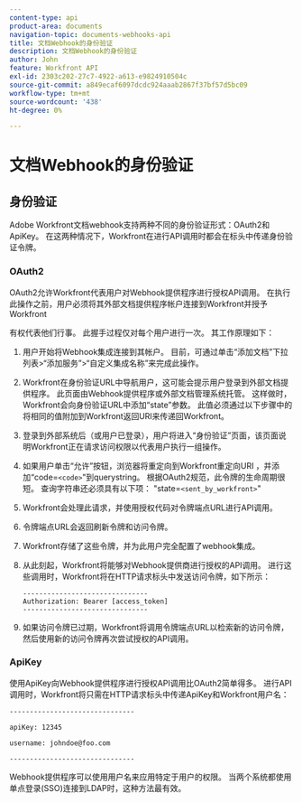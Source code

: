 ```yaml
---
content-type: api
product-area: documents
navigation-topic: documents-webhooks-api
title: 文档Webhook的身份验证
description: 文档Webhook的身份验证
author: John
feature: Workfront API
exl-id: 2303c202-27c7-4922-a613-e9824910504c
source-git-commit: a849ecaf6097dcdc924aaab2867f37bf57d5bc09
workflow-type: tm+mt
source-wordcount: '438'
ht-degree: 0%

---
```


# 文档Webhook的身份验证

## 身份验证

Adobe Workfront文档webhook支持两种不同的身份验证形式：OAuth2和ApiKey。 在这两种情况下，Workfront在进行API调用时都会在标头中传递身份验证令牌。

### OAuth2

OAuth2允许Workfront代表用户对Webhook提供程序进行授权API调用。 在执行此操作之前，用户必须将其外部文档提供程序帐户连接到Workfront并授予Workfront

有权代表他们行事。 此握手过程仅对每个用户进行一次。 其工作原理如下：

1. 用户开始将Webhook集成连接到其帐户。 目前，可通过单击“添加文档”下拉列表>“添加服务”>“自定义集成名称”来完成此操作。
1. Workfront在身份验证URL中导航用户，这可能会提示用户登录到外部文档提供程序。 此页面由Webhook提供程序或外部文档管理系统托管。 这样做时，Workfront会向身份验证URL中添加“state”参数。 此值必须通过以下步骤中的将相同的值附加到Workfront返回URI来传递回Workfront。
1. 登录到外部系统后（或用户已登录），用户将进入“身份验证”页面，该页面说明Workfront正在请求访问权限以代表用户执行一组操作。
1. 如果用户单击“允许”按钮，浏览器将重定向到Workfront重定向URI ，并添加“code=`<code>`&quot;到querystring。 根据OAuth2规范，此令牌的生命周期很短。 查询字符串还必须具有以下项： &quot;state=`<sent_by_workfront>`&quot;
1. Workfront会处理此请求，并使用授权代码对令牌端点URL进行API调用。
1. 令牌端点URL会返回刷新令牌和访问令牌。
1. Workfront存储了这些令牌，并为此用户完全配置了webhook集成。
1. 从此刻起，Workfront将能够对Webhook提供商进行授权的API调用。 进行这些调用时，Workfront将在HTTP请求标头中发送访问令牌，如下所示：

   ```
   -------------------------------  
   Authorization: Bearer [access_token] ­­­­­­­­­­­­­­­­­­­­­­­­­­  
   -------------------------------
   ```

1. 如果访问令牌已过期，Workfront将调用令牌端点URL以检索新的访问令牌，然后使用新的访问令牌再次尝试授权的API调用。

### ApiKey

使用ApiKey向Webhook提供程序进行授权API调用比OAuth2简单得多。 进行API调用时，Workfront将只需在HTTP请求标头中传递ApiKey和Workfront用户名： 

```
-------------------------------

apiKey: 12345

username: johndoe@foo.com

-------------------------------
```

Webhook提供程序可以使用用户名来应用特定于用户的权限。 当两个系统都使用单点登录(SSO)连接到LDAP时，这种方法最有效。

<!--
<div data-mc-conditions="QuicksilverOrClassic.Draft mode">
<h3>Adding Request Headers (optional)</h3>
<p>In addition to using either OAuth2 tokens or an ApiKey for authentication, Workfront can send a predefined set of headers to the webhook provider for every API call. A Workfront admin can setup set this up when&nbsp;registering or editing a Webook Integration, as described in the section above. See Registering a Webhook Integration.</p>
<p>For example, this can be used for Basic Authentication. To do this, the Workfront administrator would add the following Request Header information in the Custom Integration dialog:</p>
<p>&nbsp; &nbsp; &nbsp;Authorization Basic QWxhZGRpbjpvcGVuIHNlc2FtZQ==</p>
<p>where QWxhZGRpbjpvcGVuIHNlc2FtZQ== is a base-64 encoded string of “username:password”. See Basic Authentication . Provided that this added, Workfront will pass this in the HTTP request header, in addition to other request headers:&nbsp;</p>
<p>-------------------------------</p>
<p>apiKey: 12345</p>
<p>username: johndoe@foo.com</p>
<p>Authorization: Basic QWxhZGRpbjpvcGVuIHNlc2FtZQ== ­­­­­­­­­­­­­­­­­­­­­­­­­­</p>
<p>-------------------------------</p>
</div>
-->
